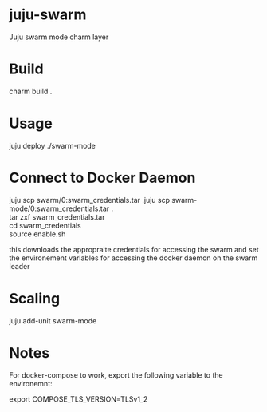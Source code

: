 # juju-swarm

Juju swarm mode charm layer 

# Build

charm build . 

# Usage

juju deploy ./swarm-mode

# Connect to Docker Daemon

juju scp swarm/0:swarm_credentials.tar .juju scp swarm-mode/0:swarm_credentials.tar . <br />
tar zxf swarm_credentials.tar<br />
cd swarm_credentials<br />
source enable.sh<br />

this downloads the appropraite credentials for accessing the swarm and set the environement variables for accessing the docker daemon on the swarm leader

# Scaling

juju add-unit swarm-mode

# Notes

For docker-compose to work, export the following variable to the environemnt:

export COMPOSE_TLS_VERSION=TLSv1_2

